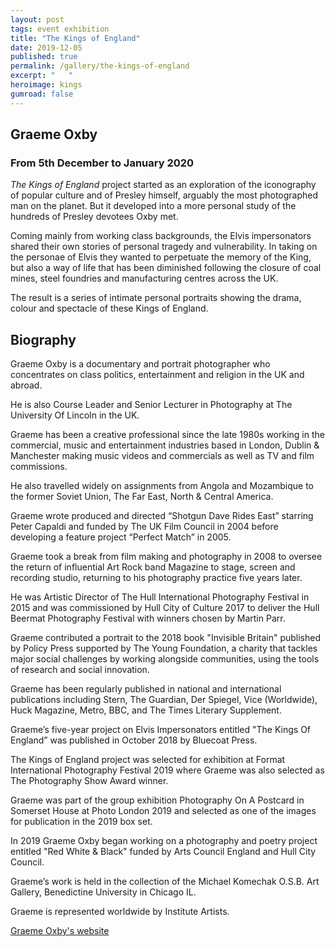 ```yaml
---
layout: post
tags: event exhibition
title: "The Kings of England"
date: 2019-12-05
published: true
permalink: /gallery/the-kings-of-england
excerpt: "   "
heroimage: kings
gumroad: false
---
```


## Graeme Oxby
### From 5th December to January 2020

_The Kings of England_ project started as an exploration of the iconography of popular culture and of Presley himself, arguably the most photographed man on the planet. But it developed into a more personal study of the hundreds of Presley devotees Oxby met.

Coming mainly from working class backgrounds, the Elvis impersonators shared their own stories of personal tragedy and vulnerability. In taking on the personae of Elvis they wanted to perpetuate the memory of the King, but also a way of life that has been diminished following the closure of coal mines, steel foundries and manufacturing centres across the UK.

The result is a series of intimate personal portraits showing the drama, colour and spectacle of these Kings of England.

## Biography
Graeme Oxby is a documentary and portrait photographer who concentrates on class politics, entertainment and religion in the UK and abroad.

He is also Course Leader and Senior Lecturer in Photography at The University Of Lincoln in the UK.

Graeme has been a creative professional since the late 1980s working in the commercial, music and entertainment industries based in London, Dublin & Manchester making music videos and commercials as well as TV and film commissions.

He also travelled widely on assignments from Angola and Mozambique to the former Soviet Union, The Far East, North & Central America.

Graeme wrote produced and directed “Shotgun Dave Rides East” starring Peter Capaldi and funded by The UK Film Council in 2004 before developing a feature project “Perfect Match” in 2005.

Graeme took a break from film making and photography in 2008 to oversee the return of influential Art Rock band Magazine to stage, screen and recording studio, returning to his photography practice five years later.

He was Artistic Director of The Hull International Photography Festival in 2015 and was commissioned by Hull City of Culture 2017 to deliver the Hull Beermat Photography Festival with winners chosen by Martin Parr.

Graeme contributed a portrait to the 2018 book "Invisible Britain" published by Policy Press supported by The Young Foundation, a charity that tackles major social challenges by working alongside communities, using the tools of research and social innovation.

Graeme has been regularly published in national and international publications including Stern, The Guardian, Der Spiegel, Vice (Worldwide), Huck Magazine, Metro, BBC, and The Times Literary Supplement.

Graeme’s five-year project on Elvis Impersonators entitled "The Kings Of England” was published in October 2018 by Bluecoat Press.

The Kings of England project was selected for exhibition at Format International Photography Festival 2019 where Graeme was also selected as The Photography Show Award winner.

Graeme was part of the group exhibition Photography On A Postcard in Somerset House at Photo London 2019 and selected as one of the images for publication in the 2019 box set.

In 2019 Graeme Oxby began working on a photography and poetry project entitled "Red White & Black" funded by Arts Council England and Hull City Council.

Graeme’s work is held in the collection of the Michael Komechak O.S.B. Art Gallery, Benedictine University in Chicago IL.

Graeme is represented worldwide by Institute Artists.

[Graeme Oxby's website](http://graemeoxby.com)
